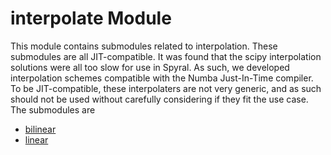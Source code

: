 # interpolate Module

This module contains submodules related to interpolation. These submodules are all JIT-compatible. It was found that the scipy interpolation solutions were all too slow for use in Spyral. As such, we developed interpolation schemes compatible with the Numba Just-In-Time compiler. To be JIT-compatible, these interpolaters are not very generic, and as such should not be used without carefully considering if they fit the use case. The submodules are

- [bilinear](bilinear.md)
- [linear](linear.md)